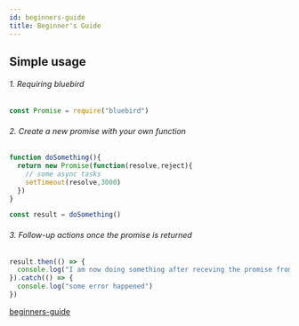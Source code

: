 ```yaml
---
id: beginners-guide
title: Beginner's Guide
---
```


## Simple usage 

###### 1. Requiring bluebird

```js
const Promise = require("bluebird")
```

###### 2. Create a new promise with your own function

```js
function doSomething(){
  return new Promise(function(resolve,reject){
    // some async tasks
    setTimeout(resolve,3000)
  })
}

const result = doSomething()
```

###### 3. Follow-up actions once the promise is returned

```js
result.then(() => {
  console.log("I am now doing something after receving the promise from 3 seconds ago")
}).catch(() => {
  console.log("some error happened")
})
```







[beginners-guide](unfinished-article)
